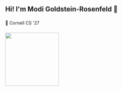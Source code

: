 <h2 align="left">Hi! I'm Modi Goldstein-Rosenfeld 👋</h2>

###

<p align="left">🏫 Cornell CS '27</p>

###

<div align="left">
  <img height="170" src="https://media2.giphy.com/media/v1.Y2lkPTc5MGI3NjExcmppazVydWx2djBxbzU3Mm0xZ3lhdmplNWxqdzIxdmpsY3hpaDVwOCZlcD12MV9pbnRlcm5hbF9naWZfYnlfaWQmY3Q9cw/CE7mCYe9kqwrpvlOj0/giphy.gif"  />
</div>

###